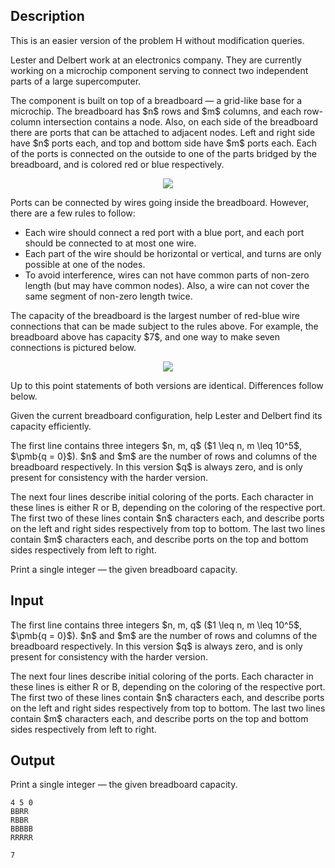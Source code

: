 ## Description

<div><p><span class="tex-font-style-it">This is an easier version of the problem H without modification queries.</span></p><p>Lester and Delbert work at an electronics company. They are currently working on a microchip component serving to connect two independent parts of a large supercomputer.</p><p>The component is built on top of a <span class="tex-font-style-it">breadboard</span>&nbsp;— a grid-like base for a microchip. The breadboard has $n$ rows and $m$ columns, and each row-column intersection contains a node. Also, on each side of the breadboard there are ports that can be attached to adjacent nodes. Left and right side have $n$ ports each, and top and bottom side have $m$ ports each. Each of the ports is connected on the outside to one of the parts bridged by the breadboard, and is colored red or blue respectively.</p><center> <img class="tex-graphics" src="file://4bGgJhAB.png" style="max-width: 100.0%;max-height: 100.0%;"> </center><p>Ports can be connected by wires going inside the breadboard. However, there are a few rules to follow:</p><ul><li> Each wire should connect a red port with a blue port, and each port should be connected to at most one wire.</li><li> Each part of the wire should be horizontal or vertical, and turns are only possible at one of the nodes.</li><li> To avoid interference, wires can not have common parts of non-zero length (but may have common nodes). Also, a wire can not cover the same segment of non-zero length twice.</li></ul><p>The <span class="tex-font-style-it">capacity</span> of the breadboard is the largest number of red-blue wire connections that can be made subject to the rules above. For example, the breadboard above has capacity $7$, and one way to make seven connections is pictured below.</p><center> <img class="tex-graphics" src="file://bL24AL4N.png" style="max-width: 100.0%;max-height: 100.0%;"> </center><p><span class="tex-font-style-it">Up to this point statements of both versions are identical. Differences follow below.</span></p><p>Given the current breadboard configuration, help Lester and Delbert find its capacity efficiently.</p></div><div class="input-specification"><p>The first line contains three integers $n, m, q$ ($1 \leq n, m \leq 10^5$, $\pmb{q = 0}$). $n$ and $m$ are the number of rows and columns of the breadboard respectively. <span class="tex-font-style-it">In this version $q$ is always zero, and is only present for consistency with the harder version.</span></p><p>The next four lines describe initial coloring of the ports. Each character in these lines is either <span class="tex-font-style-tt">R</span> or <span class="tex-font-style-tt">B</span>, depending on the coloring of the respective port. The first two of these lines contain $n$ characters each, and describe ports on the left and right sides respectively from top to bottom. The last two lines contain $m$ characters each, and describe ports on the top and bottom sides respectively from left to right.</p></div><div class="output-specification"><p>Print a single integer&nbsp;— the given breadboard capacity.</p></div>

## Input

<p>The first line contains three integers $n, m, q$ ($1 \leq n, m \leq 10^5$, $\pmb{q = 0}$). $n$ and $m$ are the number of rows and columns of the breadboard respectively. <span class="tex-font-style-it">In this version $q$ is always zero, and is only present for consistency with the harder version.</span></p><p>The next four lines describe initial coloring of the ports. Each character in these lines is either <span class="tex-font-style-tt">R</span> or <span class="tex-font-style-tt">B</span>, depending on the coloring of the respective port. The first two of these lines contain $n$ characters each, and describe ports on the left and right sides respectively from top to bottom. The last two lines contain $m$ characters each, and describe ports on the top and bottom sides respectively from left to right.</p>

## Output

<p>Print a single integer&nbsp;— the given breadboard capacity.</p>





```input1
4 5 0
BBRR
RBBR
BBBBB
RRRRR
```




```output1
7
```


